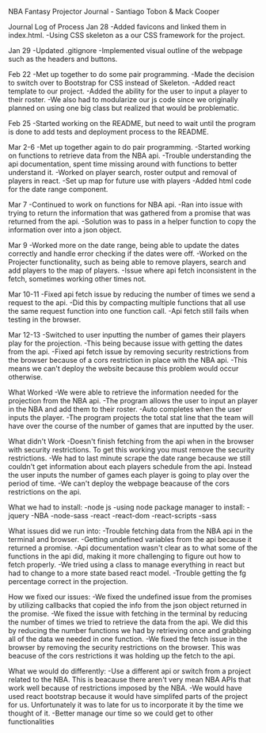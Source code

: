 NBA Fantasy Projector Journal - Santiago Tobon & Mack Cooper

Journal Log of Process
Jan 28
-Added favicons and linked them in index.html.
-Using CSS skeleton as a our CSS framework for the project.

Jan 29 
-Updated .gitignore
-Implemented visual outline of the webpage such as the headers and buttons.

Feb 22
-Met up together to do some pair programming.
-Made the decision to switch over to Bootstrap for CSS instead of Skeleton.
-Added react template to our project.
-Added the ability for the user to input a player to their roster.
-We also had to modularize our js code since we originally planned on using one big class
but realized that would be problematic.

Feb 25
-Started working on the README, but need to wait until the program is done to add tests
and deployment process to the README.

Mar 2-6
-Met up together again to do pair programming.
-Started working on functions to retrieve data from the NBA api.
-Trouble understanding the api documentation, spent time missing around with functions 
to better understand it.
-Worked on player search, roster output and removal of players in react.
-Set up map for future use with players 
-Added html code for the date range component.

Mar 7
-Continued to work on functions for NBA api.
-Ran into issue with trying to return the information that was gathered from a promise
that was returned from the api.
-Solution was to pass in a helper function to copy the information over into a json object.

Mar 9
-Worked more on the date range, being able to update the dates correctly and handle error
checking if the dates were off.
-Worked on the Projecter functionality, such as being able to remove players, search and
add players to the map of players.
-Issue where api fetch inconsistent in the fetch, sometimes working other times not.

Mar 10-11
-Fixed api fetch issue by reducing the number of times we send a request to the api.
-Did this by compacting multiple functions that all use the same request function into
one function call.
-Api fetch still fails when testing in the browser.

Mar 12-13
-Switched to user inputting the number of games their players play for the projection.
-This being because issue with getting the dates from the api.
-Fixed api fetch issue by removing security restrictions from the browser because of a
cors restriction in place with the NBA api.
-This means we can't deploy the website because this problem would occur otherwise.


What Worked
-We were able to retrieve the information needed for the projection from the NBA api.
-The program allows the user to input an player in the NBA and add them to their roster.
-Auto completes when the user inputs the player.
-The program projects the total stat line that the team will have over the course of the number
of games that are inputted by the user.

What didn't Work
-Doesn't finish fetching from the api when in the browser with security restrictions.
To get this working you must remove the security restrictions.
-We had to last minute scrape the date range because we still couldn't get information about
each players schedule from the api. Instead the user inputs the number of games each player
is going to play over the period of time.
-We can't deploy the webpage beacause of the cors restrictions on the api.

What we had to install:
-node js
-using node package manager to install:
-jquery 
-NBA
-node-sass
-react
-react-dom
-react-scripts
-sass

What issues did we run into:
-Trouble fetching data from the NBA api in the terminal and browser.
-Getting undefined variables from the api because it returned a promise.
-Api documentation wasn't clear as to what some of the functions in the api did, making
it more challenging to figure out how to fetch properly.
-We tried using a class to manage everything in react but had to change to a more state based
react model.
-Trouble getting the fg percentage correct in the projection.

How we fixed our issues:
-We fixed the undefined issue from the promises by utilizing callbacks that copied the info from
the json object returned in the promise.
-We fixed the issue with fetching in the terminal by reducing the number of times we tried to retrieve the
data from the api. We did this by reducing the number functions we had by retrieving once and grabbing all
of the data we needed in one function.
-We fixed the fetch issue in the browser by removing the security restrictions on the browser. This was
beacuse of the cors restrictions it was holding up the fetch to the api.

What we would do differently:
-Use a different api or switch from a project related to the NBA. This is beacause there aren't very mean NBA
APIs that work well because of restrictions imposed by the NBA.
-We would have used react bootstrap because it would have simplifed parts of the project for us. Unfortunately
it was to late for us to incorporate it by the time we thought of it.
-Better manage our time so we could get to other functionalities



